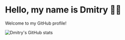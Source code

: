 <div align="left">
  <h1>Hello, my name is Dmitry 🙋‍♂️</h1>
  <p>Welcome to my GitHub profile!</p>

  ![Dmitry's GitHub stats](https://github-readme-stats.vercel.app/api?username=dimonoid1989&show_icons=true&theme=radical)
</div>
